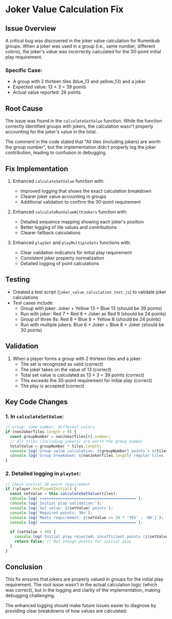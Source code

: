# Joker Value Calculation Fix

## Issue Overview

A critical bug was discovered in the joker value calculation for Rummikub groups. When a joker was used in a group (i.e., same number, different colors), the joker's value was incorrectly calculated for the 30-point initial play requirement.

### Specific Case:
- A group with 2 thirteen tiles (blue_13 and yellow_13) and a joker
- Expected value: 13 × 3 = 39 points
- Actual value reported: 26 points

## Root Cause

The issue was found in the `calculateSetValue` function. While the function correctly identified groups with jokers, the calculation wasn't properly accounting for the joker's value in the total.

The comment in the code stated that "All tiles (including jokers) are worth the group number", but the implementation didn't properly log the joker contribution, leading to confusion in debugging.

## Fix Implementation

1. Enhanced `calculateSetValue` function with:
   - Improved logging that shows the exact calculation breakdown
   - Clearer joker value accounting in groups
   - Additional validation to confirm the 30-point requirement

2. Enhanced `calculateRunValueWithJokers` function with:
   - Detailed sequence mapping showing each joker's position
   - Better logging of tile values and contributions
   - Clearer fallback calculations

3. Enhanced `playSet` and `playMultipleSets` functions with:
   - Clear validation indicators for initial play requirement
   - Consistent joker property normalization
   - Detailed logging of point calculations

## Testing

- Created a test script (`joker_value_calculation_test.js`) to validate joker calculations
- Test cases include:
  - Group with joker: Joker + Yellow 13 + Blue 13 (should be 39 points)
  - Run with joker: Red 7 + Red 8 + Joker as Red 9 (should be 24 points)
  - Group of three 8s: Red 8 + Blue 8 + Yellow 8 (should be 24 points)
  - Run with multiple jokers: Blue 6 + Joker + Blue 8 + Joker (should be 30 points)

## Validation

1. When a player forms a group with 2 thirteen tiles and a joker:
   - The set is recognized as valid (correct)
   - The joker takes on the value of 13 (correct)
   - Total set value is calculated as 13 × 3 = 39 points (correct)
   - This exceeds the 30-point requirement for initial play (correct)
   - The play is accepted (correct)

## Key Code Changes

### 1. In `calculateSetValue`:
```javascript
// Group: same number, different colors
if (nonJokerTiles.length > 0) {
  const groupNumber = nonJokerTiles[0].number;
  // All tiles (including jokers) are worth the group number
  totalValue = groupNumber * tiles.length;
  console.log(`Group value calculation: ${groupNumber} points × ${tiles.length} tiles = ${totalValue} points`);
  console.log(`Group breakdown: ${nonJokerTiles.length} regular tiles (${groupNumber} each) + ${jokerCount} jokers (${groupNumber} each)`);
}
```

### 2. Detailed logging in `playSet`:
```javascript
// Check initial 30-point requirement
if (!player.hasPlayedInitial) {
  const setValue = this.calculateSetValue(tiles);
  console.log(`==========================================`);
  console.log(`Initial play validation:`);
  console.log(`Set value: ${setValue} points`);
  console.log(`Required points: 30+`);
  console.log(`Meets requirement: ${setValue >= 30 ? 'YES' : 'NO'}`);
  console.log(`==========================================`);
  
  if (setValue < 30) {
    console.log(`Initial play rejected: insufficient points (${setValue})`);
    return false; // Not enough points for initial play
  }
}
```

## Conclusion

This fix ensures that jokers are properly valued in groups for the initial play requirement. The root issue wasn't in the actual calculation logic (which was correct), but in the logging and clarity of the implementation, making debugging challenging.

The enhanced logging should make future issues easier to diagnose by providing clear breakdowns of how values are calculated.

